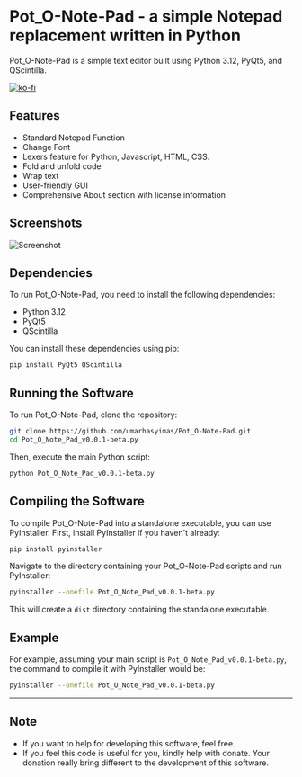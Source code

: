# Pot_O-Note-Pad - a simple Notepad replacement written in Python

Pot_O-Note-Pad is a simple text editor built using Python 3.12, PyQt5, and QScintilla.

[![ko-fi](https://ko-fi.com/img/githubbutton_sm.svg)](https://ko-fi.com/U7U71064LF)

## Features

- Standard Notepad Function
- Change Font
- Lexers feature for Python, Javascript, HTML, CSS.
- Fold and unfold code
- Wrap text
- User-friendly GUI
- Comprehensive About section with license information

## Screenshots

![Screenshot](https://ik.imagekit.io/superman0my0id/superman.my.id/github/Screenshot-Pot-O_Note_Pad_v0.0.1-beta.png?updatedAt=1721112686706)

## Dependencies

To run Pot_O-Note-Pad, you need to install the following dependencies:

- Python 3.12
- PyQt5
- QScintilla

You can install these dependencies using pip:

```bash
pip install PyQt5 QScintilla
```

## Running the Software

To run Pot_O-Note-Pad, clone the repository:

```bash
git clone https://github.com/umarhasyimas/Pot_O-Note-Pad.git
cd Pot_O_Note_Pad_v0.0.1-beta.py
```

Then, execute the main Python script:

```bash
python Pot_O_Note_Pad_v0.0.1-beta.py
```

## Compiling the Software

To compile Pot_O-Note-Pad into a standalone executable, you can use PyInstaller. First, install PyInstaller if you haven't already:

```bash
pip install pyinstaller
```

Navigate to the directory containing your Pot_O-Note-Pad scripts and run PyInstaller:

```bash
pyinstaller --onefile Pot_O_Note_Pad_v0.0.1-beta.py
```

This will create a `dist` directory containing the standalone executable.

## Example

For example, assuming your main script is `Pot_O_Note_Pad_v0.0.1-beta.py`, the command to compile it with PyInstaller would be:

```bash
pyinstaller --onefile Pot_O_Note_Pad_v0.0.1-beta.py
```

---

## Note

- If you want to help for developing this software, feel free.
- If you feel this code is useful for you, kindly help with donate. Your donation really bring different to the development of this software.
